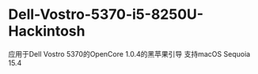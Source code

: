# Dell-Vostro-5370-i5-8250U-Hackintosh
应用于Dell Vostro 5370的OpenCore 1.0.4的黑苹果引导 支持macOS Sequoia 15.4

